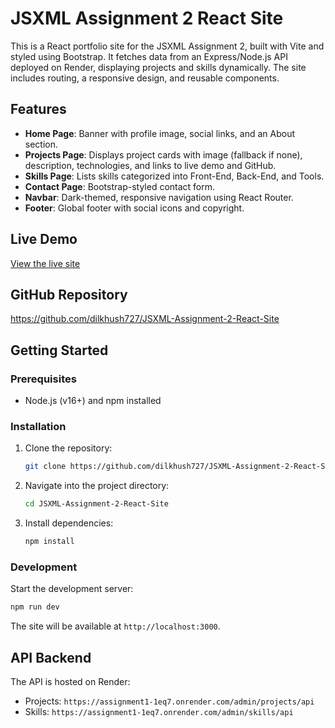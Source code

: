 # JSXML Assignment 2 React Site

This is a React portfolio site for the JSXML Assignment 2, built with Vite and styled using Bootstrap. It fetches data from an Express/Node.js API deployed on Render, displaying projects and skills dynamically. The site includes routing, a responsive design, and reusable components.

## Features

- **Home Page**: Banner with profile image, social links, and an About section.
- **Projects Page**: Displays project cards with image (fallback if none), description, technologies, and links to live demo and GitHub.
- **Skills Page**: Lists skills categorized into Front-End, Back-End, and Tools.
- **Contact Page**: Bootstrap-styled contact form.
- **Navbar**: Dark-themed, responsive navigation using React Router.
- **Footer**: Global footer with social icons and copyright.

## Live Demo

[View the live site](https://jsxml-assignment-2-react-site.onrender.com/)  

## GitHub Repository

https://github.com/dilkhush727/JSXML-Assignment-2-React-Site

## Getting Started

### Prerequisites

- Node.js (v16+) and npm installed

### Installation

1. Clone the repository:
   ```bash
   git clone https://github.com/dilkhush727/JSXML-Assignment-2-React-Site.git
   ```
2. Navigate into the project directory:
   ```bash
   cd JSXML-Assignment-2-React-Site
   ```
3. Install dependencies:
   ```bash
   npm install
   ```

### Development

Start the development server:

```bash
npm run dev
```

The site will be available at `http://localhost:3000`.


## API Backend

The API is hosted on Render:

- Projects: `https://assignment1-1eq7.onrender.com/admin/projects/api`
- Skills: `https://assignment1-1eq7.onrender.com/admin/skills/api`
